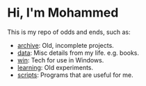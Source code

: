 # Hi, I'm Mohammed

This is my repo of odds and ends, such as:
- [archive](./archive/): Old, incomplete projects.
- [data](./data/): Misc details from my life. e.g. books.
- [win](./win/): Tech for use in Windows.
- [learning](./learning/): Old experiments.
- [scripts](./scripts/): Programs that are useful for me.
